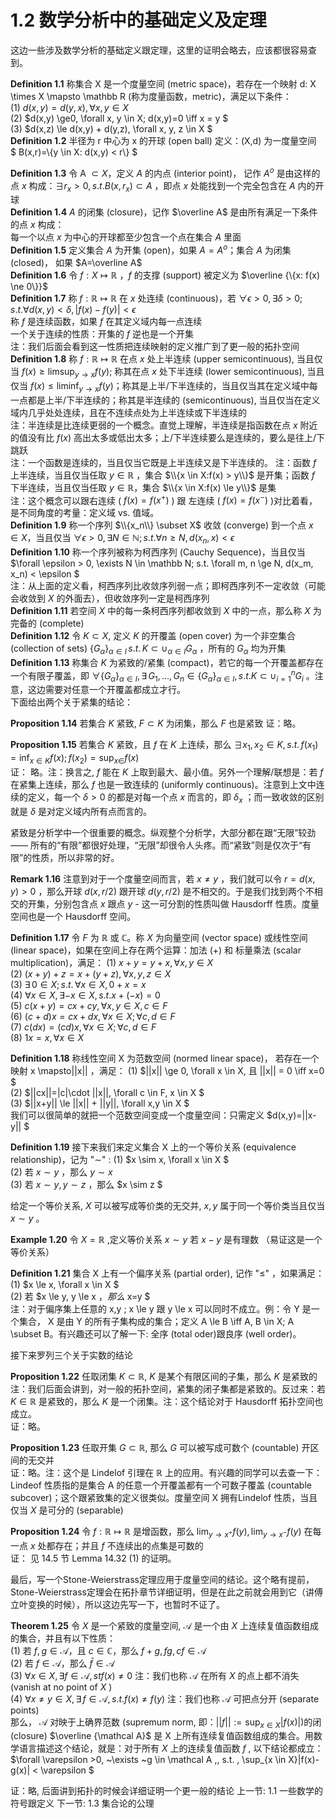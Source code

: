 # 1.2 数学分析中的基础定义及定理

这边一些涉及数学分析的基础定义跟定理，这里的证明会略去，应该都很容易查到。

**Definition 1.1** 称集合 X 是一个度量空间 (metric space)，若存在一个映射 d: X \times X \mapsto \mathbb R (称为度量函数，metric)，满足以下条件：<br>
(1) $d(x,y)=d(y,x), \forall x,y \in X$ <br>
(2) $d(x,y) \ge0, \forall x, y \in X; d(x,y)=0 \iff x = y $ <br> 
(3) $d(x,z) \le d(x,y) + d(y,z), \forall x, y, z \in X $ <br>
**Definition 1.2** 半径为 r 中心为 x 的开球 (open ball) 定义：(X,d) 为一度量空间 <br>
$ B(x,r)=\\{y \in X: d(x,y) < r\\} $ <br>

**Definition 1.3** 令 A $\subset X$，定义 $A$ 的内点 (interior point)， 记作 $A^o$ 是由这样的点 $x$ 构成：$\exists r_x > 0, s.t. B(x, r_x) \subset A$ ，即点 $x$ 处能找到一个完全包含在 $A$ 内的开球 <br>
**Definition 1.4** $A$ 的闭集 (closure)，记作 $\overline A$ 是由所有满足一下条件的点 $x$ 构成： <br>
每一个以点 $x$ 为中心的开球都至少包含一个点在集合 $A$ 里面 <br>
**Definition 1.5** 定义集合 $A$ 为开集 (open)，如果 $A=A^o$；集合 $A$ 为闭集 (closed)， 如果 $A=\overline A$  <br>
**Definition 1.6** 令 $f:X \mapsto \mathbb R$ ，$f$ 的支撑 (support) 被定义为 $\overline {\{x: f(x) \ne 0\}}$ <br>
**Definition 1.7** 称 $f: \mathbb R \mapsto \mathbb R$ 在 $x$ 处连续 (continuous)，若 $\forall \epsilon > 0, \exists \delta >0; s.t. \forall d(x,y) < \delta, |f(x) - f(y)| < \epsilon$  <br>
称 $f$ 是连续函数，如果 $f$ 在其定义域内每一点连续 <br>
一个关于连续的性质：开集的 $f$ 逆也是一个开集 <br>
注：我们后面会看到这一性质把连续映射的定义推广到了更一般的拓扑空间 <br>
**Definition 1.8** 称 $f:\mathbb R \mapsto \mathbb R$ 在点 $x$ 处上半连续 (upper semicontinuous), 当且仅当 $f(x) \ge \limsup_{y \to x}f(y)$; 称其在点 $x$ 处下半连续 (lower semicontinuous), 当且仅当 $f(x) \le \liminf_{y \to x}f(y)$；称其是上半/下半连续的，当且仅当其在定义域中每一点都是上半/下半连续的；称其是半连续的 (semicontinuous), 当且仅当在定义域内几乎处处连续，且在不连续点处为上半连续或下半连续的 <br>
注：半连续是比连续更弱的一个概念。直觉上理解，半连续是指函数在点 $x$ 附近的值没有比 $f(x)$ 高出太多或低出太多；上/下半连续要么是连续的，要么是往上/下跳跃 <br>
注：一个函数是连续的，当且仅当它既是上半连续又是下半连续的。
注：函数 $f$ 上半连续，当且仅当任取 $y \in \mathbb R$ ，集合 $\\{x \in X:f(x) > y\\}$ 是开集；函数 $f$ 下半连续，当且仅当任取 $y \in \mathbb R$，集合 $\\{x \in X:f(x) \le y\\}$ 是集 <br>
注：这个概念可以跟右连续 ( $f(x)=f(x^+)$ ) 跟 左连续 ( $f(x)=f(x^-)$ )对比着看，是不同角度的考量：定义域 vs. 值域。 <br>
**Definition 1.9** 称一个序列 $\\{x_n\\} \subset X$ 收敛 (converge) 到一个点 $x \in X$，当且仅当 $\forall \epsilon > 0, \exists N \in \mathbb N; s.t. \forall n \ge N, d(x_n,x) < \epsilon$ <br>
**Definition 1.10** 称一个序列被称为柯西序列 (Cauchy Sequence)，当且仅当 $\forall \epsilon > 0, \exists N \in \mathbb N; s.t. \forall m, n \ge N, d(x_m, x_n) < \epsilon $ <br>
注：从上面的定义看，柯西序列比收敛序列弱一点；即柯西序列不一定收敛（可能会收敛到 $X$ 的外面去），但收敛序列一定是柯西序列 <br>
**Definition 1.11** 若空间 $X$ 中的每一条柯西序列都收敛到 $X$ 中的一点，那么称 $X$ 为完备的 (complete) <br>
**Definition 1.12** 令 $K \subset X$, 定义 $K$ 的开覆盖 (open cover) 为一个非空集合 (collection of sets) $\{G_{\alpha}\}_{\alpha \in I} \, s.t. \,K \subset \cup_{\alpha \in I}G_{\alpha}$ ，所有的 $G_{\alpha}$ 均为开集 <br>
**Definition 1.13** 称集合 $K$ 为紧致的/紧集 (compact)，若它的每一个开覆盖都存在一个有限子覆盖，即 $\forall \{G_\alpha\}_{\alpha \in I}, \exists \, G_1, \ldots, G_n \in \{G_\alpha\}_{\alpha \in I}, s.t. K \subset \cup_{i=1}^nG_i$ 。注意，这边需要对任意一个开覆盖都成立才行。 <br>
下面给出两个关于紧集的结论：<br>

**Proposition 1.14** 若集合 $K$ 紧致, $F \subset K$ 为闭集，那么 $F$ 也是紧致
证：略。

**Proposition 1.15** 若集合 $K$ 紧致，且 $f$ 在 $K$ 上连续，那么 $\exists x_1, x_2 \in K, \, s.t. \, f(x_1)=\inf_{x \in K}f(x);f(x_2)=\sup_{x \in }f(x)$ <br>
证： 略。注：换言之, $f$ 能在 $K$ 上取到最大、最小值。另外一个理解/联想是：若 $f$ 在紧集上连续，那么 $f$ 也是一致连续的 (uniformly continuous)。注意到上文中连续的定义，每一个 $\delta>0$ 的都是对每一个点 $x$ 而言的，即 $\delta_x$ ；而一致收敛的区别就是 $\delta$ 是对定义域内所有点而言的。

紧致是分析学中一个很重要的概念。纵观整个分析学，大部分都在跟“无限”较劲 —— 所有的“有限”都很好处理，“无限”却很令人头疼。而“紧致”则是仅次于“有限”的性质，所以非常的好。

**Remark 1.16** 注意到对于一个度量空间而言，若 $x \ne y$ ，我们就可以令 $r=d(x,y) > 0$ ，那么开球 $d(x,r/2)$ 跟开球 $d(y,r/2)$ 是不相交的。于是我们找到两个不相交的开集，分别包含点 $x$ 跟点 $y$ - 这一可分割的性质叫做 Hausdorff 性质。度量空间也是一个 Hausdorff 空间。

**Definition 1.17** 令 $F$ 为 $\mathbb R$ 或 $\mathbb C$。称 $X$ 为向量空间 (vector space) 或线性空间 (linear space)，如果在空间上存在两个运算：加法 (+) 和 标量乘法 (scalar multiplication)，满足：
(1) $x+y = y+x, \forall x, y \in X$ <br>
(2) $(x+y)+z=x+(y+z), \,\forall x, y, z \in X$ <br>
(3) $\exists \, 0 \in X; s.t. \, \forall x\in X, 0+x=x$ <br>
(4) $\forall x \in X, \, \exists -x \in X, s.t. x+(-x)=0$ <br>
(5) $c(x+y)=cx+cy, \forall x,y \in X, c \in F$ <br>
(6) $(c+d)x=cx+dx, \forall x\in X; \forall c, d \in F$ <br>
(7) $c(dx)=(cd)x, \forall x \in X; \forall c,d \in F$ <br>
(8) $1x=x, \forall x \in X$ <br>

**Definition 1.18** 称线性空间 X 为范数空间 (normed linear space)， 若存在一个映射 x \mapsto||x|| ，满足：
(1) $||x|| \ge 0, \forall x \in X, 且 ||x|| = 0 \iff x=0 $ <br>
(2) $||cx||=|c|\cdot ||x||, \forall c \in F, x \in X $ <br>
(3) $||x+y|| \le ||x|| + ||y||, \forall x,y \in X $ <br>
我们可以很简单的就把一个范数空间变成一个度量空间：只需定义 $d(x,y)=||x-y|| $

**Definition 1.19** 接下来我们来定义集合 X 上的一个等价关系 (equivalence relationship)，记为 "$\sim$" :
(1) $x \sim x, \forall x \in X $ <br>
(2) 若 $x \sim y$ ，那么 $y \sim x$ <br> 
(3) 若 $x \sim y, y \sim z$ ，那么 $x \sim z $ <br>

给定一个等价关系, $X$ 可以被写成等价类的无交并, $x,y$ 属于同一个等价类当且仅当 $x \sim y$ 。

**Example 1.20** 令 $X=\mathbb R$ ,定义等价关系 $x\sim y$ 若 $x-y$ 是有理数 （易证这是一个等价关系）

**Definition 1.21** 集合 X 上有一个偏序关系 (partial order), 记作 "$\le$" ，如果满足：
(1) $x \le x, \forall x \in X $ <br>
(2) 若 $x \le y, y \le x $，那么$ x=y $ <br>
注：对于偏序集上任意的 x,y ; x \le y 跟 y \le x 可以同时不成立。例：令 Y 是一个集合， X 是由 Y 的所有子集构成的集合；定义 A \le B \iff A, B \in X; A \subset B。有兴趣还可以了解一下: 全序 (total oder)跟良序 (well order)。 <br>

接下来罗列三个关于实数的结论 <br>

**Proposition 1.22** 任取闭集 $K \subset \mathbb R$, $K$ 是某个有限区间的子集，那么 $K$ 是紧致的 <br>
注：我们后面会讲到，对一般的拓扑空间，紧集的闭子集都是紧致的。反过来：若 $K \in \mathbb R$ 是紧致的，那么 $K$ 是一个闭集。注：这个结论对于 Hausdorff 拓扑空间也成立。 <br>
证：略。

**Proposition 1.23** 任取开集 $G \subset \mathbb R$, 那么 $G$ 可以被写成可数个 (countable) 开区间的无交并 <br>
证：略。注：这个是 Lindelof 引理在 $\mathbb R$ 上的应用。有兴趣的同学可以去查一下：Lindeof 性质指的是集合 A 的任意一个开覆盖都有一个可数子覆盖 (countable subcover)；这个跟紧致集的定义很类似。度量空间 X 拥有Lindelof 性质，当且仅当 $X$ 是可分的 (separable)

**Proposition 1.24** 令 $f: \mathbb R \mapsto \mathbb R$ 是增函数，那么 $\lim_{y\rightarrow x^+}f(y),\lim_{y \rightarrow x^-}f(y)$ 在每一点 $x$ 处都存在；并且 $f$ 不连续出的点集是可数的 <br>
证： 见 14.5 节 Lemma 14.32 (1) 的证明。

最后，写一个Stone-Weierstrass定理应用于度量空间的结论。这个略有提前，Stone-Weierstrass定理会在拓扑章节详细证明，但是在此之前就会用到它（讲傅立叶变换的时候），所以这边先写一下，也暂时不证了。

**Theorem 1.25** 令 $X$ 是一个紧致的度量空间, $\mathcal A$ 是一个由 $X$ 上连续复值函数组成的集合，并且有以下性质： <br>
(1) 若 $f,g \in \mathcal A$，且 $c \in \mathbb C$，那么 $f+g, fg, cf \in \mathcal A$ <br>
(2) 若 $f \in \mathcal A$，那么 $\bar f \in \mathcal A$  <br>
(3) $\forall x \in X, \,\exists f \in \mathcal A, \, st f(x) \ne 0$ 注：我们也称 $\mathcal A$ 在所有 $X$ 的点上都不消失 (vanish at no point of $X$ ) <br>
(4) $\forall x\ne y \in X, \, \exists \, f\in \mathcal A, s.t. f(x) \ne f(y)$ 注：我们也称 $\mathcal A$ 可把点分开 (separate points) <br>
那么， $\mathcal A$ 对映于上确界范数 (supremum norm, 即：$||f||:=\sup_{x \in X}|f(x)|$)的闭 (closure) $\overline {\mathcal A}$ 是 X 上所有连续复值函数组成的集合。用数学语言描述这个结论，就是：对于所有 $X$ 上的连续复值函数 $f$ , 以下结论都成立：<br>
$\forall \varepsilon >0, ~\exists ~g \in \mathcal A ,\, s.t. \, \sup_{x \in X}|f(x)-g(x)| < \varepsilon $ <br>

证：略, 后面讲到拓扑的时候会详细证明一个更一般的结论
上一节: 1.1 一些数学的符号跟定义
下一节: 1.3 集合论的公理
